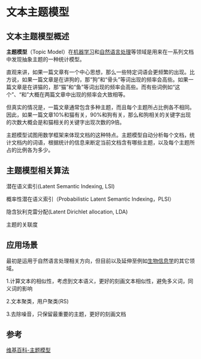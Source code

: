 # 文本主题模型

## 文本主题模型概述

**主题模型**（Topic Model）在[机器学习](https://zh.wikipedia.org/wiki/%E6%9C%BA%E5%99%A8%E5%AD%A6%E4%B9%A0)和[自然语言处理](https://zh.wikipedia.org/wiki/%E8%87%AA%E7%84%B6%E8%AF%AD%E8%A8%80%E5%A4%84%E7%90%86)等领域是用来在一系列文档中发现抽象主题的一种统计模型。

直观来讲，如果一篇文章有一个中心思想，那么一些特定词语会更频繁的出现。比方说，如果一篇文章是在讲狗的，那“狗”和“骨头”等词出现的频率会高些。如果一篇文章是在讲猫的，那“猫”和“鱼”等词出现的频率会高些。而有些词例如“这个”、“和”大概在两篇文章中出现的频率会大致相等。

但真实的情况是，一篇文章通常包含多种主题，而且每个主题所占比例各不相同。因此，如果一篇文章10%和猫有关，90%和狗有关，那么和狗相关的关键字出现的次数大概会是和猫相关的关键字出现次数的9倍。

主题模型试图用数学框架来体现文档的这种特点。主题模型自动分析每个文档，统计文档内的词语，根据统计的信息来断定当前文档含有哪些主题，以及每个主题所占的比例各为多少。

## 主题模型相关算法

潜在语义索引(Latent Semantic Indexing, LSI)

概率性潜在语义索引（Probabilistic Latent Semantic Indexing，PLSI）

隐含狄利克雷分配(Latent Dirichlet allocation, LDA)

主题的关联度

## 应用场景

最初是运用于自然语言处理相关方向，但目前以及延伸至例如[生物信息学](https://zh.wikipedia.org/wiki/%E7%94%9F%E7%89%A9%E4%BF%A1%E6%81%AF%E5%AD%A6)的其它领域。

1.计算文本的相似性，考虑到文本语义，更好的刻画文本相似性，避免多义词，同义词的影响

2.文本聚类，用户聚类(RS)

3.去除噪音，只保留最重要的主题，更好的刻画文档

## 参考

[维基百科-主题模型](https://zh.wikipedia.org/wiki/%E4%B8%BB%E9%A2%98%E6%A8%A1%E5%9E%8B)